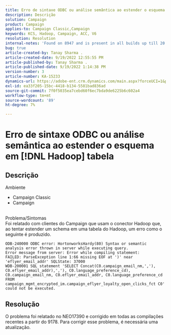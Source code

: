 ```yaml
---
title: Erro de sintaxe ODBC ou análise semântica ao estender o esquema em [!DNL Hadoop] tabela
description: Descrição
solution: Campaign
product: Campaign
applies-to: Campaign Classic,Campaign
keywords: KCS, Hadoop, Campaign, ACC, V6
resolution: Resolution
internal-notes: 'Found on 8947 and is present in all builds up till 20.2.  Internal Support ticket: TK178548'
bug: true
article-created-by: Tanay Sharma .
article-created-date: 9/19/2022 12:55:55 PM
article-published-by: Tanay Sharma .
article-published-date: 9/19/2022 1:14:38 PM
version-number: 3
article-number: KA-15233
dynamics-url: https://adobe-ent.crm.dynamics.com/main.aspx?forceUCI=1&pagetype=entityrecord&etn=knowledgearticle&id=9444595f-1a38-ed11-9db1-002248086735
exl-id: ea33f205-15bc-4418-b134-5581bad836ad
source-git-commit: 7f0f5035ea7cebd60f6ec7bda9de6225b6c602a4
workflow-type: tm+mt
source-wordcount: '89'
ht-degree: 7%

---
```


# Erro de sintaxe ODBC ou análise semântica ao estender o esquema em [!DNL Hadoop] tabela

## Descrição

Ambiente<br>
- Campaign Classic
- Campaign



<br>Problema/Sintomas<br>Foi relatado com clientes do Campaign que usam o conector Hadoop que, ao tentar estender um schema em uma tabela do Hadoop, um erro como o seguinte é produzido.<br>

```
ODB-240000 ODBC error: HortonworksHardy(80) Syntax or semantic analysis error thrown in server while executing query.
Error message from server: Error while compiling statement:
FAILED: ParseException line 1:66 missing EOF at ')' near 'eflyer_email_addr' SQLState: 37000
WDB-200001 SQL statement 'SELECT Concat(C0.campaign_email_nm,','), C0.eflyer_email_addr),','), C0.language_preference_cd), C0.campaign_email_nm, C0.eflyer_email_addr, C0.language_preference_cd FROM campaign_mgmt_encrypted_im.campaign_eflyer_loyalty_open_clicks_fct C0' could not be executed.
```



## Resolução


O problema foi relatado no NEO17390 e corrigido em todas as compilações recentes a partir do 9178. Para corrigir esse problema, é necessária uma atualização.
